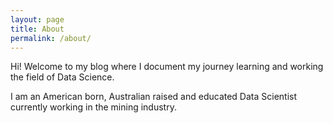 ```yaml
---
layout: page
title: About
permalink: /about/
---
```


Hi! Welcome to my blog where I document my journey learning and working the field of Data Science.

I am an American born, Australian raised and educated Data Scientist currently working in the mining industry.

